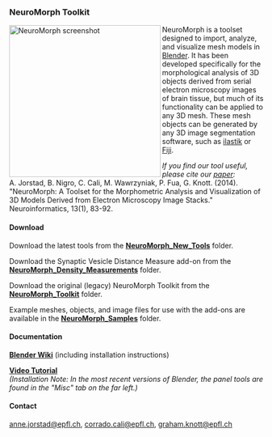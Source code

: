 ### NeuroMorph Toolkit

<img src="https://github.com/ajorstad/NeuroMorph/raw/master/NeuroMorph_screenshot.png" alt="NeuroMorph screenshot" height="300px" align="left"/>

NeuroMorph is a toolset designed to import, analyze, and visualize mesh models in [Blender](https://www.blender.org/). It has been developed specifically for the morphological analysis of 3D objects derived from serial electron microscopy images of brain tissue, but much of its functionality can be applied to any 3D mesh.  These mesh objects can be generated by any 3D image segmentation software, such as [ilastik](http://ilastik.org/) or [Fiji](http://fiji.sc/Fiji).

*If you find our tool useful, please cite our [paper](http://link.springer.com/article/10.1007%2Fs12021-014-9242-5):*  
A. Jorstad, B. Nigro, C. Cali, M. Wawrzyniak, P. Fua, G. Knott.  (2014).  "NeuroMorph: A Toolset for the Morphometric Analysis and Visualization of 3D Models Derived from Electron Microscopy Image Stacks." Neuroinformatics, 13(1), 83-92.

#### Download

Download the latest tools from the [**NeuroMorph_New_Tools**](https://github.com/ajorstad/NeuroMorph/raw/master/NeuroMorph_New_Tools) folder.

Download the Synaptic Vesicle Distance Measure add-on from the [**NeuroMorph_Density_Measurements**](https://github.com/ajorstad/NeuroMorph/raw/master/NeuroMorph_Density_Measurements) folder.

Download the original (legacy) NeuroMorph Toolkit from the [**NeuroMorph_Toolkit**](https://github.com/ajorstad/NeuroMorph/raw/master/NeuroMorph_Toolkit) folder.

Example meshes, objects, and image files for use with the add-ons are available in the [**NeuroMorph_Samples**](https://github.com/ajorstad/NeuroMorph/raw/master/NeuroMorph_Samples) folder.


#### Documentation
[**Blender Wiki**](http://wiki.blender.org/index.php/Extensions:2.6/Py/Scripts/Neuro_tool)  (including installation instructions)

[**Video Tutorial**](https://www.youtube.com/watch?v=CVkcYjWgceM&vq=hd720)  
*(Installation Note: In the most recent versions of Blender, the panel tools are found in the "Misc" tab on the far left.)*


#### Contact
<anne.jorstad@epfl.ch>, <corrado.cali@epfl.ch>, <graham.knott@epfl.ch>
